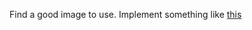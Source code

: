 Find a good image to use.
Implement something like [this](http://srobbin.com/jquery-plugins/backstretch/)
